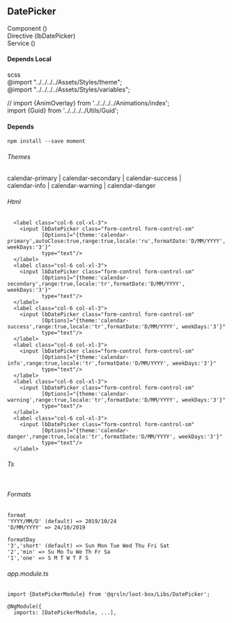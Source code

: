 ## DatePicker
Component ()  
Directive (lbDatePicker)  
Service ()  

#### Depends Local
scss  
@import "../../../../Assets/Styles/theme";  
@import "../../../../Assets/Styles/variables";  

// import {AnimOverlay} from '../../../../Animations/index';  
import {Guid} from '../../../../Utils/Guid'; 

#### Depends
`npm install --save moment`  

###### Themes  
calendar-primary | calendar-secondary | calendar-success |  
calendar-info | calendar-warning | calendar-danger

###### Html
```
  <label class="col-6 col-xl-3">
    <input lbDatePicker class="form-control form-control-sm"
           [Options]="{theme:'calendar-primary',autoClose:true,range:true,locale:'ru',formatDate:'D/MM/YYYY', weekDays:'3'}"
           type="text"/>
  </label>
  <label class="col-6 col-xl-3">
    <input lbDatePicker class="form-control form-control-sm"
           [Options]="{theme:'calendar-secondary',range:true,locale:'tr',formatDate:'D/MM/YYYY', weekDays:'3'}"
           type="text"/>
  </label>
  <label class="col-6 col-xl-3">
    <input lbDatePicker class="form-control form-control-sm"
           [Options]="{theme:'calendar-success',range:true,locale:'tr',formatDate:'D/MM/YYYY', weekDays:'3'}"
           type="text"/>
  </label>
  <label class="col-6 col-xl-3">
    <input lbDatePicker class="form-control form-control-sm"
           [Options]="{theme:'calendar-info',range:true,locale:'tr',formatDate:'D/MM/YYYY', weekDays:'3'}"
           type="text"/>
  </label>
  <label class="col-6 col-xl-3">
    <input lbDatePicker class="form-control form-control-sm"
           [Options]="{theme:'calendar-warning',range:true,locale:'tr',formatDate:'D/MM/YYYY', weekDays:'3'}"
           type="text"/>
  </label>
  <label class="col-6 col-xl-3">
    <input lbDatePicker class="form-control form-control-sm"
           [Options]="{theme:'calendar-danger',range:true,locale:'tr',formatDate:'D/MM/YYYY', weekDays:'3'}"
           type="text"/>
  </label>
```
###### Ts
```

```
###### Formats
```
format
'YYYY/MM/D' (default) => 2019/10/24
'D/MM/YYYY' => 24/10/2019

formatDay
'3','short' (default) => Sun Mon Tue Wed Thu Fri Sat
'2','min' => Su Mo Tu We Th Fr Sa
'1','one' => S M T W T F S
```

###### app.module.ts
```
import {DatePickerModule} from '@qrsln/loot-box/Libs/DatePicker';

@NgModule({
  imports: [DatePickerModule, ...],

```  
